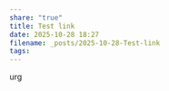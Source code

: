 ```yaml
---
share: "true"
title: Test link
date: 2025-10-28 18:27
filename: _posts/2025-10-28-Test-link
tags:
---
```

urg